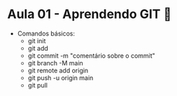 # Aula 01 - Aprendendo GIT :pencil:

- Comandos básicos:
  - git init
  - git add <arquivo>
  - git commit -m "comentário sobre o commit"
  - git branch -M main
  - git remote add origin <url>
  - git push -u origin main
  - git pull <remote>
